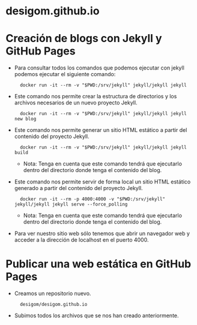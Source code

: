 # desigom.github.io

# Creación de blogs con Jekyll y GitHub Pages

- Para consultar todos los comandos que podemos ejecutar con jekyll podemos ejecutar el siguiente comando:
        
        docker run -it --rm -v "$PWD:/srv/jekyll" jekyll/jekyll jekyll

- Este comando nos permite crear la estructura de directorios y los archivos necesarios de un nuevo proyecto Jekyll.

        docker run -it --rm -v "$PWD:/srv/jekyll" jekyll/jekyll jekyll new blog

- Este comando nos permite generar un sitio HTML estático a partir del contenido del proyecto Jekyll.

        docker run -it --rm -v "$PWD:/srv/jekyll" jekyll/jekyll jekyll build

    - Nota: Tenga en cuenta que este comando tendrá que ejecutarlo dentro del directorio donde tenga el contenido del blog.

- Este comando nos permite servir de forma local un sitio HTML estático generado a partir del contenido del proyecto Jekyll.

        docker run -it --rm -p 4000:4000 -v "$PWD:/srv/jekyll" jekyll/jekyll jekyll serve --force_polling

    - Nota: Tenga en cuenta que este comando tendrá que ejecutarlo dentro del directorio donde tenga el contenido del blog.

- Para ver nuestro sitio web sólo tenemos que abrir un navegador web y acceder a la dirección de localhost en el puerto 4000.

# Publicar una web estática en GitHub Pages

- Creamos un repositorio nuevo.

        desigom/desigom.github.io

- Subimos todos los archivos que se nos han creado anteriormente.
